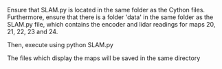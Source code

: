 Ensure that SLAM.py is located in the same folder as the Cython files. Furthermore,
ensure that there is a folder 'data' in the same folder as the SLAM.py file, which 
contains the encoder and lidar readings for maps 20, 21, 22, 23 and 24.

Then, execute using
python SLAM.py

The files which display the maps will be saved in the same directory